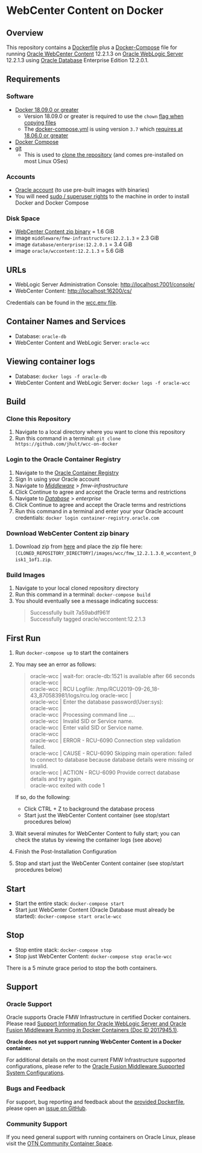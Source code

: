 # WebCenter Content on Docker

## Overview

This repository contains a [Dockerfile](images/wcc/Dockerfile) plus a [Docker-Compose](docker-compose.yml) file for running [Oracle WebCenter Content](https://www.oracle.com/technetwork/middleware/webcenter/content/overview/index.html) 12.2.1.3 on [Oracle WebLogic Server](https://www.oracle.com/middleware/technologies/weblogic.html) 12.2.1.3 using [Oracle Database](https://www.oracle.com/database/technologies/) Enterprise Edition 12.2.0.1.

## Requirements

### Software

- [Docker 18.09.0 or greater](https://docs.docker.com/install/#supported-platforms)
  - Version 18.09.0 or greater is required to use the `chown` [flag when copying files](https://github.com/moby/moby/pull/35521)
  - The [docker-compose.yml](docker-compose.yml) is using version `3.7` which [requires at 18.06.0 or greater](https://docs.docker.com/compose/compose-file/#compose-and-docker-compatibility-matrix)
- [Docker Compose](https://docs.docker.com/compose/install/)
- [git](https://git-scm.com/book/en/v2/Getting-Started-Installing-Git)
  - This is used to [clone the repository](#clone-this-repository) (and comes pre-installed on most Linux OSes)

### Accounts

- [Oracle account](https://profile.oracle.com/myprofile/account/create-account.jspx) (to use pre-built images with binaries)
- You will need [sudo / superuser rights](https://en.wikipedia.org/wiki/Sudo) to the machine in order to install Docker and Docker Compose

### Disk Space

- [WebCenter Content zip binary](#download-webCenter-content-zip-binary) = 1.6 GiB
- image `middleware/fmw-infrastructure:12.2.1.3` = 2.3 GiB
- image `database/enterprise:12.2.0.1` = 3.4 GiB
- image `oracle/wccontent:12.2.1.3` = 5.6 GiB


## URLs

- WebLogic Server Administration Console: <http://localhost:7001/console/>
- WebCenter Content: <http://localhost:16200/cs/>

Credentials can be found in the [wcc.env file](wcc.env).

## Container Names and Services

- Database: `oracle-db`
- WebCenter Content and WebLogic Server: `oracle-wcc`

## Viewing container logs

- Database: `docker logs -f oracle-db`
- WebCenter Content and WebLogic Server: `docker logs -f oracle-wcc`

## Build

### Clone this Repository

1. Navigate to a local directory where you want to clone this repository
2. Run this command in a terminal: `git clone https://github.com/jhult/wcc-on-docker`

### Login to the Oracle Container Registry

1. Navigate to the [Oracle Container Registry](https://container-registry.oracle.com)
2. Sign In using your Oracle account
3. Navigate to [*Middleware*](https://container-registry.oracle.com/pls/apex/f?p=113:1:13639930739021::NO:1:P1_BUSINESS_AREA:2) > *fmw-infrastructure*
4. Click Continue to agree and accept the Oracle terms and restrictions
5. Navigate to [*Database*](https://container-registry.oracle.com/pls/apex/f?p=113:1:12598430189688::NO:1:P1_BUSINESS_AREA:3) > *enterprise*
6. Click Continue to agree and accept the Oracle terms and restrictions
7. Run this command in a terminal and enter your your Oracle account credentials: `docker login container-registry.oracle.com`

### Download WebCenter Content zip binary

1. Download zip from [here](https://www.oracle.com/middleware/technologies/webcenter-content-download.html) and place the zip file here: `[CLONED_REPOSITORY_DIRECTORY]/images/wcc/fmw_12.2.1.3.0_wccontent_Disk1_1of1.zip`.

### Build Images

1. Navigate to your local cloned repository directory
2. Run this command in a terminal: `docker-compose build`
3. You should eventually see a message indicating success:
    > Successfully built 7a59abdf961f  
    > Successfully tagged oracle/wccontent:12.2.1.3

## First Run

1. Run `docker-compose up` to start the containers

2. You may see an error as follows:

    > oracle-wcc    | wait-for: oracle-db:1521 is available after 66 seconds  
    > oracle-wcc    |  
    > oracle-wcc    | RCU Logfile: /tmp/RCU2019-09-26_18-43_870583981/logs/rcu.log
    > oracle-wcc    |  
    > oracle-wcc    | Enter the database password(User:sys):  
    > oracle-wcc    |  
    > oracle-wcc    | Processing command line ....  
    > oracle-wcc    | Invalid SID or Service name.  
    > oracle-wcc    | Enter valid SID or Service name.  
    > oracle-wcc    |  
    > oracle-wcc    | ERROR - RCU-6090 Connection step validation failed.  
    > oracle-wcc    | CAUSE - RCU-6090 Skipping main operation: failed to connect to database because database details were missing or invalid.  
    > oracle-wcc    | ACTION - RCU-6090 Provide correct database details and try again.  
    > oracle-wcc exited with code 1  

    If so, do the following:
    - Click CTRL + Z to background the database process
    - Start just the WebCenter Content container (see stop/start procedures below)

3. Wait several minutes for WebCenter Content to fully start; you can check the status by viewing the container logs (see above)
4. Finish the Post-Installation Configuration
5. Stop and start just the WebCenter Content container (see stop/start procedures below)

## Start

- Start the entire stack: `docker-compose start`
- Start just WebCenter Content (Oracle Database must already be started): `docker-compose start oracle-wcc`

## Stop

- Stop entire stack: `docker-compose stop`
- Stop just WebCenter Content: `docker-compose stop oracle-wcc`

There is a 5 minute grace period to stop the both containers.

## Support

### Oracle Support

Oracle supports Oracle FMW Infrastructure in certified Docker containers. Please read [Support Information for Oracle WebLogic Server and Oracle Fusion Middleware Running in Docker Containers (Doc ID 2017945.1)](https://support.oracle.com/CSP/main/article?cmd=show&type=NOT&id=2017945.1).

**Oracle does not yet support running WebCenter Content in a Docker container.**

For additional details on the most current FMW Infrastructure
supported configurations, please refer to the [Oracle Fusion Middleware Supported System Configurations](https://www.oracle.com/technetwork/middleware/ias/downloads/fusion-certification-100350.html).

### Bugs and Feedback

For support, bug reporting and feedback about the [provided Dockerfile](images/wcc/Dockerfile), please open an [issue on GitHub](https://github.com/oracle/docker-images/issues).

### Community Support

If you need general support with running containers on Oracle Linux, please visit the [OTN Community Container Space](https://community.oracle.com/community/server_&_storage_systems/containers).
